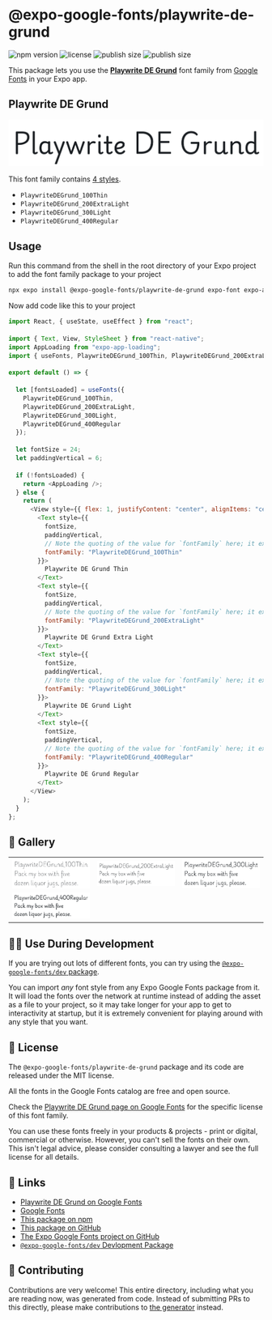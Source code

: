 # @expo-google-fonts/playwrite-de-grund

![npm version](https://flat.badgen.net/npm/v/@expo-google-fonts/playwrite-de-grund)
![license](https://flat.badgen.net/github/license/expo/google-fonts)
![publish size](https://flat.badgen.net/packagephobia/install/@expo-google-fonts/playwrite-de-grund)
![publish size](https://flat.badgen.net/packagephobia/publish/@expo-google-fonts/playwrite-de-grund)

This package lets you use the [**Playwrite DE Grund**](https://fonts.google.com/specimen/Playwrite+DE+Grund) font family from [Google Fonts](https://fonts.google.com/) in your Expo app.

## Playwrite DE Grund

![Playwrite DE Grund](./font-family.png)

This font family contains [4 styles](#-gallery).

- `PlaywriteDEGrund_100Thin`
- `PlaywriteDEGrund_200ExtraLight`
- `PlaywriteDEGrund_300Light`
- `PlaywriteDEGrund_400Regular`

## Usage

Run this command from the shell in the root directory of your Expo project to add the font family package to your project

```sh
npx expo install @expo-google-fonts/playwrite-de-grund expo-font expo-app-loading
```

Now add code like this to your project

```js
import React, { useState, useEffect } from "react";

import { Text, View, StyleSheet } from "react-native";
import AppLoading from "expo-app-loading";
import { useFonts, PlaywriteDEGrund_100Thin, PlaywriteDEGrund_200ExtraLight, PlaywriteDEGrund_300Light, PlaywriteDEGrund_400Regular } from '@expo-google-fonts/playwrite-de-grund';

export default () => {

  let [fontsLoaded] = useFonts({
    PlaywriteDEGrund_100Thin, 
    PlaywriteDEGrund_200ExtraLight, 
    PlaywriteDEGrund_300Light, 
    PlaywriteDEGrund_400Regular
  });

  let fontSize = 24;
  let paddingVertical = 6;

  if (!fontsLoaded) {
    return <AppLoading />;
  } else {
    return (
      <View style={{ flex: 1, justifyContent: "center", alignItems: "center" }}>
        <Text style={{
          fontSize,
          paddingVertical,
          // Note the quoting of the value for `fontFamily` here; it expects a string!
          fontFamily: "PlaywriteDEGrund_100Thin"
        }}>
          Playwrite DE Grund Thin
        </Text>
        <Text style={{
          fontSize,
          paddingVertical,
          // Note the quoting of the value for `fontFamily` here; it expects a string!
          fontFamily: "PlaywriteDEGrund_200ExtraLight"
        }}>
          Playwrite DE Grund Extra Light
        </Text>
        <Text style={{
          fontSize,
          paddingVertical,
          // Note the quoting of the value for `fontFamily` here; it expects a string!
          fontFamily: "PlaywriteDEGrund_300Light"
        }}>
          Playwrite DE Grund Light
        </Text>
        <Text style={{
          fontSize,
          paddingVertical,
          // Note the quoting of the value for `fontFamily` here; it expects a string!
          fontFamily: "PlaywriteDEGrund_400Regular"
        }}>
          Playwrite DE Grund Regular
        </Text>
      </View>
    );
  }
};
```

## 🔡 Gallery


||||
|-|-|-|
|![PlaywriteDEGrund_100Thin](./PlaywriteDEGrund_100Thin.ttf.png)|![PlaywriteDEGrund_200ExtraLight](./PlaywriteDEGrund_200ExtraLight.ttf.png)|![PlaywriteDEGrund_300Light](./PlaywriteDEGrund_300Light.ttf.png)||
|![PlaywriteDEGrund_400Regular](./PlaywriteDEGrund_400Regular.ttf.png)||||


## 👩‍💻 Use During Development

If you are trying out lots of different fonts, you can try using the [`@expo-google-fonts/dev` package](https://github.com/expo/google-fonts/tree/master/font-packages/dev#readme).

You can import _any_ font style from any Expo Google Fonts package from it. It will load the fonts over the network at runtime instead of adding the asset as a file to your project, so it may take longer for your app to get to interactivity at startup, but it is extremely convenient for playing around with any style that you want.


## 📖 License

The `@expo-google-fonts/playwrite-de-grund` package and its code are released under the MIT license.

All the fonts in the Google Fonts catalog are free and open source.

Check the [Playwrite DE Grund page on Google Fonts](https://fonts.google.com/specimen/Playwrite+DE+Grund) for the specific license of this font family.

You can use these fonts freely in your products & projects - print or digital, commercial or otherwise. However, you can't sell the fonts on their own. This isn't legal advice, please consider consulting a lawyer and see the full license for all details.

## 🔗 Links

- [Playwrite DE Grund on Google Fonts](https://fonts.google.com/specimen/Playwrite+DE+Grund)
- [Google Fonts](https://fonts.google.com/)
- [This package on npm](https://www.npmjs.com/package/@expo-google-fonts/playwrite-de-grund)
- [This package on GitHub](https://github.com/expo/google-fonts/tree/master/font-packages/playwrite-de-grund)
- [The Expo Google Fonts project on GitHub](https://github.com/expo/google-fonts)
- [`@expo-google-fonts/dev` Devlopment Package](https://github.com/expo/google-fonts/tree/master/font-packages/dev)

## 🤝 Contributing

Contributions are very welcome! This entire directory, including what you are reading now, was generated from code. Instead of submitting PRs to this directly, please make contributions to [the generator](https://github.com/expo/google-fonts/tree/master/packages/generator) instead.
